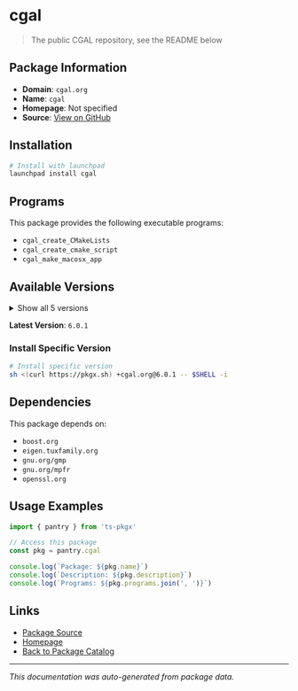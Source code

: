 # cgal

> The public CGAL repository, see the README below

## Package Information

- **Domain**: `cgal.org`
- **Name**: `cgal`
- **Homepage**: Not specified
- **Source**: [View on GitHub](https://github.com/pkgxdev/pantry/tree/main/projects/cgal.org/package.yml)

## Installation

```bash
# Install with launchpad
launchpad install cgal
```

## Programs

This package provides the following executable programs:

- `cgal_create_CMakeLists`
- `cgal_create_cmake_script`
- `cgal_make_macosx_app`

## Available Versions

<details>
<summary>Show all 5 versions</summary>

- `6.0.1`, `6.0.0`, `5.6.2`, `5.6.1`, `5.6.0`

</details>

**Latest Version**: `6.0.1`

### Install Specific Version

```bash
# Install specific version
sh <(curl https://pkgx.sh) +cgal.org@6.0.1 -- $SHELL -i
```

## Dependencies

This package depends on:

- `boost.org`
- `eigen.tuxfamily.org`
- `gnu.org/gmp`
- `gnu.org/mpfr`
- `openssl.org`

## Usage Examples

```typescript
import { pantry } from 'ts-pkgx'

// Access this package
const pkg = pantry.cgal

console.log(`Package: ${pkg.name}`)
console.log(`Description: ${pkg.description}`)
console.log(`Programs: ${pkg.programs.join(', ')}`)
```

## Links

- [Package Source](https://github.com/pkgxdev/pantry/tree/main/projects/cgal.org/package.yml)
- [Homepage](#)
- [Back to Package Catalog](../package-catalog.md)

---

*This documentation was auto-generated from package data.*
